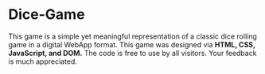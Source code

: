 # Dice-Game

This game is a simple yet meaningful representation of a classic dice rolling game in a digital WebApp format. This game was designed via **HTML, CSS, JavaScript, and DOM.** The code is free to use by all visitors. Your feedback is much appreciated.
